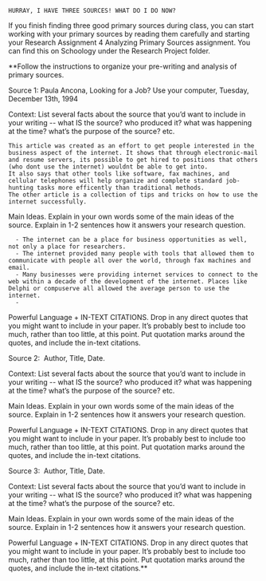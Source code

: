 	HURRAY, I HAVE THREE SOURCES! WHAT DO I DO NOW? 

If you finish finding three good primary sources during class, you can start working with your primary sources by reading them carefully and starting your Research Assignment 4 Analyzing Primary Sources assignment. You can find this on Schoology under the Research Project folder.


**Follow the instructions to organize your pre-writing and analysis of primary sources. 

  

Source 1:  Paula Ancona, Looking for a Job? Use your computer, Tuesday, December 13th, 1994

Context: List several facts about the source that you’d want to include in your writing -- what IS the source? who produced it? what was happening at the time? what’s the purpose of the source? etc.

	This article was created as an effort to get people interested in the business aspect of the internet. It shows that through electronic-mail and resume servers, its possible to get hired to positions that others (who dont use the internet) wouldnt be able to get into.
	It also says that other tools like software, fax machines, and cellular telephones will help organize and complete standard job-hunting tasks more efficently than traditional methods.
	The other article is a collection of tips and tricks on how to use the internet successfully.

Main Ideas. Explain in your own words some of the main ideas of the source. Explain in 1-2 sentences how it answers your research question. 

  
	  - The internet can be a place for business opportunities as well, not only a place for researchers.
	  - The internet provided many people with tools that allowed them to communicate with people all over the world, through fax machines and email.
	  - Many businesses were providing internet services to connect to the web within a decade of the development of the internet. Places like Delphi or compuserve all allowed the average person to use the internet.
	  - 
  

Powerful Language + IN-TEXT CITATIONS. Drop in any direct quotes that you might want to include in your paper. It’s probably best to include too much, rather than too little, at this point. Put quotation marks around the quotes, and include the in-text citations. 

  
  
  

  

Source 2:  Author, Title, Date. 

Context: List several facts about the source that you’d want to include in your writing -- what IS the source? who produced it? what was happening at the time? what’s the purpose of the source? etc.

  
  
  

Main Ideas. Explain in your own words some of the main ideas of the source. Explain in 1-2 sentences how it answers your research question. 

  
  
  

Powerful Language + IN-TEXT CITATIONS. Drop in any direct quotes that you might want to include in your paper. It’s probably best to include too much, rather than too little, at this point. Put quotation marks around the quotes, and include the in-text citations. 

  
  
  

  

Source 3:  Author, Title, Date. 

  

Context: List several facts about the source that you’d want to include in your writing -- what IS the source? who produced it? what was happening at the time? what’s the purpose of the source? etc.


  

Main Ideas. Explain in your own words some of the main ideas of the source. Explain in 1-2 sentences how it answers your research question. 

  
  
  

Powerful Language + IN-TEXT CITATIONS. Drop in any direct quotes that you might want to include in your paper. It’s probably best to include too much, rather than too little, at this point. Put quotation marks around the quotes, and include the in-text citations.**